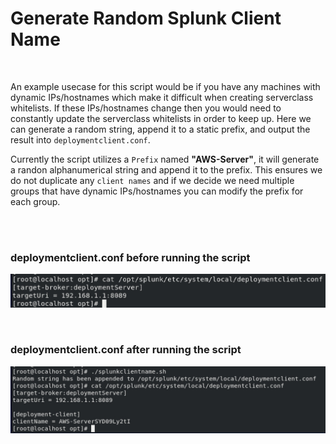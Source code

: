 # Generate Random Splunk Client Name

<br />

An example usecase for this script would be if you have any machines with dynamic IPs/hostnames which make it difficult when creating serverclass whitelists. If these IPs/hostnames change then you would need to constantly update the serverclass whitelists in order to keep up. Here we can generate a random string, append it to a static prefix, and output the result into `deploymentclient.conf`.<br />

Currently the script utilizes a `Prefix` named **"AWS-Server"**, it will generate a randon alphanumerical string and append it to the prefix. This ensures we do not duplicate any `client names` and if we decide we need multiple groups that have dynamic IPs/hostnames you can modify the prefix for each group.<br />

<br /><br />

### deploymentclient.conf before running the script
![Alt text](https://github.com/gagechil04/Generate_Random_Splunk_Client_Name/blob/main/Resources/before.jpg "Before Running Script")

<br />

### deploymentclient.conf after running the script
![Alt text](https://github.com/gagechil04/Generate_Random_Splunk_Client_Name/blob/main/Resources/after.jpg "After Running Script")
